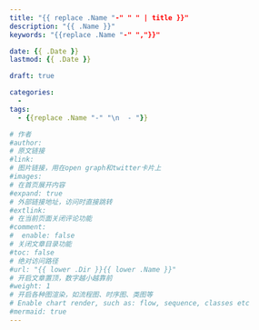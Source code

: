 ```yaml
---
title: "{{ replace .Name "-" " " | title }}"
description: "{{ .Name }}"
keywords: "{{replace .Name "-" ","}}"

date: {{ .Date }}
lastmod: {{ .Date }}

draft: true

categories:
  -
tags:
  - {{replace .Name "-" "\n  - "}}

# 作者
#author:
# 原文链接
#link:
# 图片链接，用在open graph和twitter卡片上
#images:
# 在首页展开内容
#expand: true
# 外部链接地址，访问时直接跳转
#extlink:
# 在当前页面关闭评论功能
#comment:
#  enable: false
# 关闭文章目录功能
#toc: false
# 绝对访问路径
#url: "{{ lower .Dir }}{{ lower .Name }}"
# 开启文章置顶，数字越小越靠前
#weight: 1
# 开启各种图渲染，如流程图、时序图、类图等
# Enable chart render, such as: flow, sequence, classes etc
#mermaid: true
---
```

